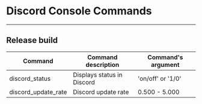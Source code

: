 # Discord Console Commands

___

## Release build

| Command | Command description | Command's argument |
|---|---|---|
| discord_status | Displays status in Discord | 'on/off' or '1/0' |
| discord_update_rate | Discord update rate | 0.500 - 5.000 |
